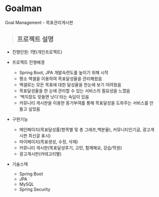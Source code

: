 # Goalman
Goal Management - 목표관리게시판

> ## 프로젝트 설명

* 진행인원: 1명(개인프로젝트)

* 프로젝트 진행배경
  - Spring Boot, JPA 개발숙련도를 높이기 위해 시작
  - 평소 엑셀을 이용하여 목표달성율을 관리해왔음
  - 엑셀로는 모든 목표에 대한 달성율을 한눈에 보기 어려웠음
  - 목표달성율을 한 눈에 관리할 수 있는 서비스의 필요성을 느꼈음
  - '백지장도 맞들면 낫다'라는 속담이 있음
  - 커뮤니티 게시판을 이용한 동기부여를 통해 목표달성을 도와주는 서비스를 만들고 싶었음


* 구현기능
  - 메인페이지(목표달성률(항목별 및 총 그래프,백분율), 커뮤니티인기글, 광고게시판 최신글 표시)
  - 마이페이지(목표생성, 수정, 삭제)
  - 커뮤니티 게시판(목표달성후기, 고민, 함께해요, 강습/학원)
  - 광고게시판(카테고리별)

* 기술스택
  - Spring Boot
  - JPA
  - MySQL
  - Spring Security
